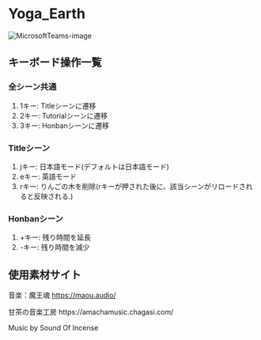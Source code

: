 # Yoga_Earth
![MicrosoftTeams-image](https://github.com/user-attachments/assets/5b86a656-8141-42af-9524-11b9acb8e710)

## キーボード操作一覧
### 全シーン共通
1. 1キー: Titleシーンに遷移
2. 2キー: Tutorialシーンに遷移
3. 3キー: Honbanシーンに遷移

### Titleシーン
1. jキー: 日本語モード(デフォルトは日本語モード)
2. eキー: 英語モード
3. rキー: りんごの木を削除(rキーが押された後に、該当シーンがリロードされると反映される.)

### Honbanシーン
1. +キー: 残り時間を延長
2. -キー: 残り時間を減少


## 使用素材サイト
音楽：魔王魂 https://maou.audio/
<p>甘茶の音楽工房 https://amachamusic.chagasi.com/
<p>Music by Sound Of Incense
